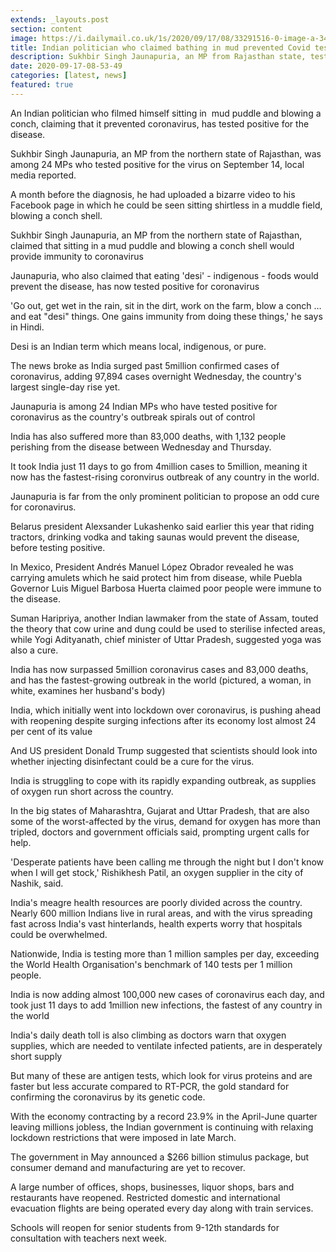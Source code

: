 ```yaml
---
extends: _layouts.post
section: content
image: https://i.dailymail.co.uk/1s/2020/09/17/08/33291516-0-image-a-34_1600328595834.jpg 
title: Indian politician who claimed bathing in mud prevented Covid tests positive 
description: Sukhbir Singh Jaunapuria, an MP from Rajasthan state, tested positive for coronavirus Monday, it has been revealed, a month after he posted a video on Facebook touting a bizarre prevention method. 
date: 2020-09-17-08-53-49 
categories: [latest, news] 
featured: true 
--- 
```

An Indian politician who filmed himself sitting in  mud puddle and blowing a conch, claiming that it prevented coronavirus, has tested positive for the disease. 

Sukhbir Singh Jaunapuria, an MP from the northern state of Rajasthan, was among 24 MPs who tested positive for the virus on September 14, local media reported. 

A month before the diagnosis, he had uploaded a bizarre video to his Facebook page in which he could be seen sitting shirtless in a muddle field, blowing a conch shell.

Sukhbir Singh Jaunapuria, an MP from the northern state of Rajasthan, claimed that sitting in a mud puddle and blowing a conch shell would provide immunity to coronavirus

Jaunapuria, who also claimed that eating 'desi' - indigenous - foods would prevent the disease, has now tested positive for coronavirus

'Go out, get wet in the rain, sit in the dirt, work on the farm, blow a conch … and eat "desi" things. One gains immunity from doing these things,' he says in Hindi.

Desi is an Indian term which means local, indigenous, or pure.

The news broke as India surged past 5million confirmed cases of coronavirus, adding 97,894 cases overnight Wednesday, the country's largest single-day rise yet.

Jaunapuria is among 24 Indian MPs who have tested positive for coronavirus as the country's outbreak spirals out of control

India has also suffered more than 83,000 deaths, with 1,132 people perishing from the disease between Wednesday and Thursday.

It took India just 11 days to go from 4million cases to 5million, meaning it now has the fastest-rising coronvirus outbreak of any country in the world.

Jaunapuria is far from the only prominent politician to propose an odd cure for coronavirus.

Belarus president Alexsander Lukashenko said earlier this year that riding tractors, drinking vodka and taking saunas would prevent the disease, before testing positive.

In Mexico, President Andrés Manuel López Obrador revealed he was carrying amulets which he said protect him from disease, while Puebla Governor Luis Miguel Barbosa Huerta claimed poor people were immune to the disease.

Suman Haripriya, another Indian lawmaker from the state of Assam, touted the theory that cow urine and dung could be used to sterilise infected areas, while Yogi Adityanath, chief minister of Uttar Pradesh, suggested yoga was also a cure.

India has now surpassed 5million coronavirus cases and 83,000 deaths, and has the fastest-growing outbreak in the world (pictured, a woman, in white, examines her husband's body)

India, which initially went into lockdown over coronavirus, is pushing ahead with reopening despite surging infections after its economy lost almost 24 per cent of its value

And US president Donald Trump suggested that scientists should look into whether injecting disinfectant could be a cure for the virus.

India is struggling to cope with its rapidly expanding outbreak, as supplies of oxygen run short across the country. 

In the big states of Maharashtra, Gujarat and Uttar Pradesh, that are also some of the worst-affected by the virus, demand for oxygen has more than tripled, doctors and government officials said, prompting urgent calls for help.

'Desperate patients have been calling me through the night but I don't know when I will get stock,' Rishikhesh Patil, an oxygen supplier in the city of Nashik, said.

India's meagre health resources are poorly divided across the country. Nearly 600 million Indians live in rural areas, and with the virus spreading fast across India's vast hinterlands, health experts worry that hospitals could be overwhelmed.

Nationwide, India is testing more than 1 million samples per day, exceeding the World Health Organisation's benchmark of 140 tests per 1 million people.

India is now adding almost 100,000 new cases of coronavirus each day, and took just 11 days to add 1million new infections, the fastest of any country in the world

India's daily death toll is also climbing as doctors warn that oxygen supplies, which are needed to ventilate infected patients, are in desperately short supply

But many of these are antigen tests, which look for virus proteins and are faster but less accurate compared to RT-PCR, the gold standard for confirming the coronavirus by its genetic code.

With the economy contracting by a record 23.9% in the April-June quarter leaving millions jobless, the Indian government is continuing with relaxing lockdown restrictions that were imposed in late March.

The government in May announced a $266 billion stimulus package, but consumer demand and manufacturing are yet to recover.

A large number of offices, shops, businesses, liquor shops, bars and restaurants have reopened. Restricted domestic and international evacuation flights are being operated every day along with train services.

Schools will reopen for senior students from 9-12th standards for consultation with teachers next week.


